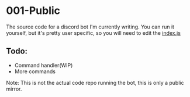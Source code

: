 # 001-Public

The source code for a  discord bot I'm currently writing.
You can run it yourself, but it's pretty user specific, so you will need to edit the [index.js](https://github.com/TheBozzz34/001-Public/index.js)

## Todo:
 - Command handler(WIP)
 - More commands 

Note: This is not the actual code repo running the bot, this is only a public mirror.

